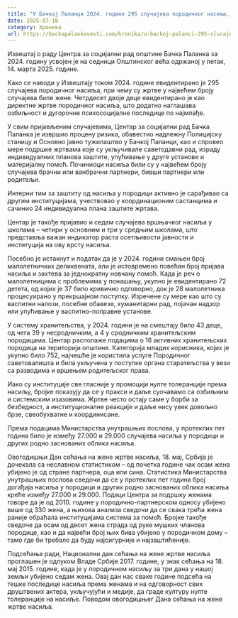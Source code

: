```yaml
---
title: "У Бачкој Паланци 2024. године 295 случајева породичног насиља, у највећем броју жене"
date: 2025-07-10
category: Хроника
url: https://backapalankavesti.com/hronika/u-backoj-palanci-295-slucajeva-porodicnog-nasilja-2024-godina/
---
```


Извештај о раду Центра за социјални рад општине Бачка Паланка за 2024. годину усвојен је на седници Општинског већа одржаној у петак, 14. марта 2025. године.

Како се наводи у Извештају током 2024. године евидентирано је 295 случајева породичног насиља, при чему су жртве у највећем броју случајева биле жене. Четрдесет двоје деце евидентирано је као директне жртве породичног насиља, што додатно наглашава озбиљност и дугорочне психосоцијалне последице по најмлађе.

У свим пријављеним случајевима, Центар за социјални рад Бачка Паланка је извршио процену ризика, обавестио надлежну Полицијску станицу и Основно јавно тужилаштво у Бачкој Паланци, као и спровео мере подршке жртвама које су укључивале саветодавни рад, израду индивидуалних планова заштите, упућивање у друге установе и материјалну помоћ. Починиоци насиља били су у највећем броју случајева брачни или ванбрачни партнери, бивши партнери или родитељи.

Интерни тим за заштиту од насиља у породици активно је сарађивао са другим институцијама, учествовао у координационим састанцима и сачинио 24 индивидуална плана заштите жртава.

Центар је такође пријавио и седам случајева вршњачког насиља у школама – четири у основним и три у средњим школама, што представља важан индикатор раста осетљивости јавности и институција на ову врсту насиља.

Посебно је истакнут и податак да је у 2024. години смањен број малолетничких деликвената, али је истовремено повећан број пријава насиља и захтева за једнократну новчану помоћ. Када је реч о малолетницима с проблемима у понашању, укупно је евидентирано 72 детета, од којих је 37 било кривично одговорно, док је 28 малолетника процесуирано у прекршајном поступку. Изречене су мере као што су васпитни налози, посебне обавезе, хуманитарни рад, појачан надзор или упућивање у васпитно-поправне установе.

У систему хранитељства, у 2024. години је на смештају било 43 деце, од чега 39 у несродничким, а 4 у сродничким хранитељским породицама. Центар располаже подацима о 16 активних хранитељских породица на територији општине. Категорија младих корисника, којих је укупно било 752, најчешће је користила услуге Породичног саветовалишта и била укључена у поступке органа старатељства у вези са разводима и вршењем родитељског права.

Иако су институције све гласније у промоцији нулте толеранције према насиљу, бројке показују да се у пракси и даље суочавамо са озбиљним и системским изазовима. Жртве често остају саме у борби за безбедност, а институционалне реакције и даље нису увек довољно брзе, свеобухватне и координисане.

Према подацима Министарства унутрашњих послова, у протеклих пет година било је између 27.000 и 29.000 случајева насиља у породици и других родно заснованих облика насиља.

Овогодишњи Дан сећања на жене жртве насиља, 18. мај, Србија је дочекала са неславном статистиком – од почетка године чак осам жена убијено је од стране партнера, оца или сина. Статистика Министарства унутрашњих послова сведочи да се у протеклих пет година број догађаја насиља у породици и других родно заснованих облика насиља креће између 27.000 и 29.000. Подаци Центра за подршку женама говоре да је од 2010. године у породично-партнерском односу убијено више од 330 жена, а њихова анализа сведочи да се свака трећа жена раније обраћала институцијама система за помоћ. Бројке такође сведоче да осам од десет жена страда од руке мушких чланова породице, као и да највећи број њих бива убијено у породичном дому – тамо где би требало да буду најсигурније и најзаштићеније.

Подсећања ради, Национални дан сећања на жене жртве насиља проглашен је одлуком Владе Србије 2017. године, у знак сећања на 18. мај 2015. године, када је у породичном насиљу за три дана у нашој земљи убијено седам жена. Овај дан нас сваке године подсећа на тешке последице насиља према женама и на одговорност свих друштвених актера, укључујући и медије, да граде културу нулте толеранције на насиље. Поводом овогодишњег Дана сећања на жене жртве насиља.
